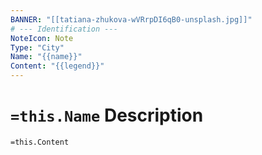 ```yaml
---
BANNER: "[[tatiana-zhukova-wVRrpDI6qB0-unsplash.jpg]]"
# --- Identification ---
NoteIcon: Note
Type: "City"
Name: "{{name}}"
Content: "{{legend}}"
---
```


# `=this.Name` Description

`=this.Content`

